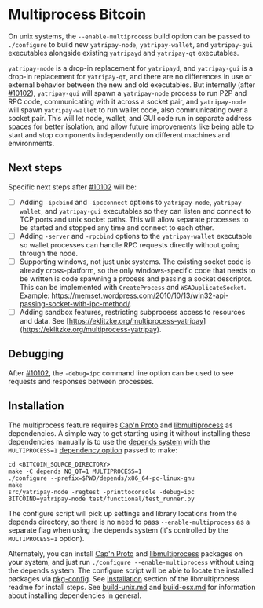 # Multiprocess Bitcoin

On unix systems, the `--enable-multiprocess` build option can be passed to `./configure` to build new `yatripay-node`, `yatripay-wallet`, and `yatripay-gui` executables alongside existing `yatripayd` and `yatripay-qt` executables.

`yatripay-node` is a drop-in replacement for `yatripayd`, and `yatripay-gui` is a drop-in replacement for `yatripay-qt`, and there are no differences in use or external behavior between the new and old executables. But internally (after [#10102](https://github.com/yatripay/yatripay/pull/10102)), `yatripay-gui` will spawn a `yatripay-node` process to run P2P and RPC code, communicating with it across a socket pair, and `yatripay-node` will spawn `yatripay-wallet` to run wallet code, also communicating over a socket pair. This will let node, wallet, and GUI code run in separate address spaces for better isolation, and allow future improvements like being able to start and stop components independently on different machines and environments.

## Next steps

Specific next steps after [#10102](https://github.com/yatripay/yatripay/pull/10102) will be:

- [ ] Adding `-ipcbind` and `-ipcconnect` options to `yatripay-node`, `yatripay-wallet`, and `yatripay-gui` executables so they can listen and connect to TCP ports and unix socket paths. This will allow separate processes to be started and stopped any time and connect to each other.
- [ ] Adding `-server` and `-rpcbind` options to the `yatripay-wallet` executable so wallet processes can handle RPC requests directly without going through the node.
- [ ] Supporting windows, not just unix systems. The existing socket code is already cross-platform, so the only windows-specific code that needs to be written is code spawning a process and passing a socket descriptor. This can be implemented with `CreateProcess` and `WSADuplicateSocket`. Example: https://memset.wordpress.com/2010/10/13/win32-api-passing-socket-with-ipc-method/.
- [ ] Adding sandbox features, restricting subprocess access to resources and data. See [https://eklitzke.org/multiprocess-yatripay](https://eklitzke.org/multiprocess-yatripay).

## Debugging

After [#10102](https://github.com/yatripay/yatripay/pull/10102), the `-debug=ipc` command line option can be used to see requests and responses between processes.

## Installation

The multiprocess feature requires [Cap'n Proto](https://capnproto.org/) and [libmultiprocess](https://github.com/chaincodelabs/libmultiprocess) as dependencies. A simple way to get starting using it without installing these dependencies manually is to use the [depends system](../depends) with the `MULTIPROCESS=1` [dependency option](../depends#dependency-options) passed to make:

```
cd <BITCOIN_SOURCE_DIRECTORY>
make -C depends NO_QT=1 MULTIPROCESS=1
./configure --prefix=$PWD/depends/x86_64-pc-linux-gnu
make
src/yatripay-node -regtest -printtoconsole -debug=ipc
BITCOIND=yatripay-node test/functional/test_runner.py
```

The configure script will pick up settings and library locations from the depends directory, so there is no need to pass `--enable-multiprocess` as a separate flag when using the depends system (it's controlled by the `MULTIPROCESS=1` option).

Alternately, you can install [Cap'n Proto](https://capnproto.org/) and [libmultiprocess](https://github.com/chaincodelabs/libmultiprocess) packages on your system, and just run `./configure --enable-multiprocess` without using the depends system. The configure script will be able to locate the installed packages via [pkg-config](https://www.freedesktop.org/wiki/Software/pkg-config/). See [Installation](https://github.com/chaincodelabs/libmultiprocess#installation) section of the libmultiprocess readme for install steps. See [build-unix.md](build-unix.md) and [build-osx.md](build-osx.md) for information about installing dependencies in general.

